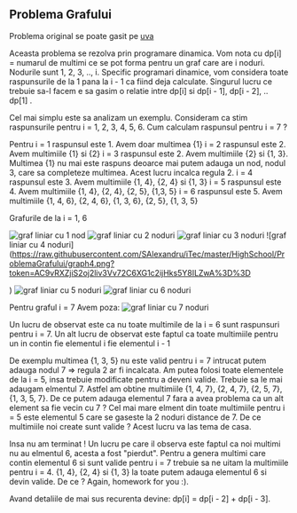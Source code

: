 ## Problema Grafului

Problema original se poate gasit pe [uva](https://uva.onlinejudge.org/index.php?option=com_onlinejudge&Itemid=8&page=show_problem&problem=2010)

Aceasta problema se rezolva prin programare dinamica.
Vom nota cu dp[i] = numarul de multimi ce se pot forma pentru un graf care are i noduri. Nodurile sunt 1, 2, 3, .., i.
Specific programari dinamice, vom considera toate raspunsurile de la 1 pana la i - 1 ca fiind deja calculate. 
Singurul lucru ce trebuie sa-l facem e sa gasim o relatie intre dp[i] si dp[i - 1], dp[i - 2], .. dp[1]
.

Cel mai simplu este sa analizam un exemplu. 
Consideram ca stim raspunsurile pentru i = 1, 2, 3, 4, 5, 6. 
Cum calculam raspunsul pentru i = 7 ?

Pentru i = 1 raspunsul este 1. Avem doar multimea {1}
       i = 2 raspunsul este 2. Avem multimiile {1} si {2}
       i = 3 raspunsul este 2. Avem multimiile {2} si {1, 3}. Multimea {1} nu mai este raspuns deoarce mai putem adauga un nod, nodul 3, care sa completeze multimea. Acest lucru incalca regula 2.
       i = 4 raspunsul este 3. Avem multimiile {1, 4}, {2, 4} si {1, 3}
       i = 5 raspunsul este 4. Avem multimiile {1, 4}, {2, 4}, {2, 5}, {1,3, 5}
       i = 6 raspunsul este 5. Avem multimiile {1, 4, 6}, {2, 4, 6}, {1, 3, 6}, {2, 5}, {1, 3, 5}

Grafurile de la i = 1, 6

![graf liniar cu 1 nod](https://raw.githubusercontent.com/SAlexandru/iTec/master/HighSchool/ProblemaGrafului/graph1.png?token=AC9vRcDiA25jqNc9CB29zFIMxPV-GR7Nks5Y8IJ_wA%3D%3D)
![graf liniar cu 2 noduri](https://raw.githubusercontent.com/SAlexandru/iTec/master/HighSchool/ProblemaGrafului/graph2.png?token=AC9vRce6b-GgMvebpC-03DhOO0AxYTCUks5Y8IKWwA%3D%3D)
![graf liniar cu 3 noduri](https://raw.githubusercontent.com/SAlexandru/iTec/master/HighSchool/ProblemaGrafului/graph3.png?token=AC9vRUDddSkrr4jlcXCu9NHHvf3iKgQqks5Y8ILIwA%3D%3D)
![graf liniar cu 4 noduri](https://raw.githubusercontent.com/SAlexandru/iTec/master/HighSchool/ProblemaGrafului/graph4.png?token=AC9vRXZjiS2oj2liv3Vv72C6XG1c2ijHks5Y8ILZwA%3D%3D


)
![graf liniar cu 5 noduri](https://raw.githubusercontent.com/SAlexandru/iTec/master/HighSchool/ProblemaGrafului/graph5.png?token=AC9vRfadDJCfHg15J4Cy4W0LA2DKThPlks5Y8ILswA%3D%3D)
![graf liniar cu 6 noduri](https://raw.githubusercontent.com/SAlexandru/iTec/master/HighSchool/ProblemaGrafului/graph6.png?token=AC9vRZD-dzc-LS1WJ12Ah9ecqbPU2ccuks5Y8IL4wA%3D%3D)
       
Pentru graful i = 7 
Avem poza: ![graf liniar cu 7 noduri](https://raw.githubusercontent.com/SAlexandru/iTec/master/HighSchool/ProblemaGrafului/graph7.png?token=AC9vRahnDiPQ07Gl-oxIJS5NSHzFD0_zks5Y8IMGwA%3D%3D)

Un lucru de observat este ca nu toate multimile de la i = 6 sunt raspunsuri pentru i = 7.
Un alt lucru de observat este faptul ca toate multimiile pentru un in contin fie elementul i fie elementul i - 1

De exemplu multimea {1, 3, 5} nu este valid pentru i = 7 intrucat putem adauga nodul 7 => regula 2 ar fi incalcata.
Am putea folosi  toate elementele de la i = 5, insa trebuie modificate pentru a deveni valide. Trebuie sa le mai adaugam
elmentul 7. Astfel am obtine multimiile {1, 4, 7}, {2, 4, 7}, {2, 5, 7}, {1, 3, 5, 7}. 
De ce putem adauga elementul 7 fara a avea problema ca un alt element sa fie vecin cu 7 ? Cel mai mare elment din toate
multimiile pentru i = 5 este elementul 5 care se gaseste la 2 noduri distance de 7.
De ce multimiile noi create sunt valide ?  Acest lucru va las tema de casa.

Insa nu am terminat ! Un lucru pe care il observa este faptul ca noi multimi nu au elmentul 6, acesta a fost "pierdut". 
Pentru a genera multimi care contin elementul 6 si sunt valide pentru i = 7 trebuie sa ne uitam la multimiile pentru
i = 4.   {1, 4}, {2, 4} si {1, 3} la toate putem adauga elementul 6 si devin valide. De ce ? Again, homework for you :).

Avand detaliile de mai sus recurenta devine: dp[i] = dp[i - 2] + dp[i - 3].

